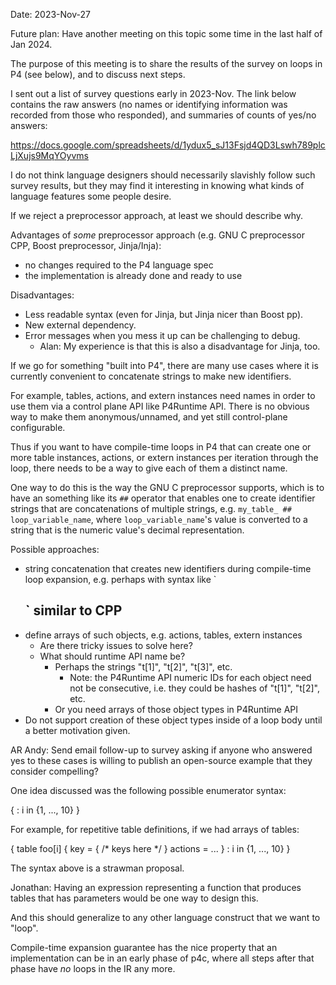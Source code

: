 Date: 2023-Nov-27

Future plan: Have another meeting on this topic some time in the last
half of Jan 2024.

The purpose of this meeting is to share the results of the survey on
loops in P4 (see below), and to discuss next steps.

I sent out a list of survey questions early in 2023-Nov.  The link
below contains the raw answers (no names or identifying information
was recorded from those who responded), and summaries of counts of
yes/no answers:

https://docs.google.com/spreadsheets/d/1ydux5_sJ13Fsjd4QD3Lswh789plcLjXujs9MqYOyvms

I do not think language designers should necessarily slavishly follow
such survey results, but they may find it interesting in knowing what
kinds of language features some people desire.

If we reject a preprocessor approach, at least we should describe why.

Advantages of _some_ preprocessor approach (e.g. GNU C preprocessor
CPP, Boost preprocessor, Jinja/Inja):

+ no changes required to the P4 language spec
+ the implementation is already done and ready to use

Disadvantages:

+ Less readable syntax (even for Jinja, but Jinja nicer than Boost pp).
+ New external dependency.
+ Error messages when you mess it up can be challenging to debug.
  + Alan: My experience is that this is also a disadvantage for Jinja, too.

If we go for something "built into P4", there are many use cases where
it is currently convenient to concatenate strings to make new
identifiers.

For example, tables, actions, and extern instances need names in order
to use them via a control plane API like P4Runtime API.  There is no
obvious way to make them anonymous/unnamed, and yet still
control-plane configurable.

Thus if you want to have compile-time loops in P4 that can create one
or more table instances, actions, or extern instances per iteration
through the loop, there needs to be a way to give each of them a
distinct name.

One way to do this is the way the GNU C preprocessor supports, which
is to have an something like its `##` operator that enables one to
create identifier strings that are concatenations of multiple strings,
e.g. `my_table_ ## loop_variable_name`, where `loop_variable_name`'s
value is converted to a string that is the numeric value's decimal
representation.

Possible approaches:

+ string concatenation that creates new identifiers during
  compile-time loop expansion, e.g. perhaps with syntax like `<string1>
  ## <string2>` similar to CPP
+ define arrays of such objects, e.g. actions, tables, extern instances
  + Are there tricky issues to solve here?
  + What should runtime API name be?
    + Perhaps the strings "t[1]", "t[2]", "t[3]", etc.
      + Note: the P4Runtime API numeric IDs for each object need not
        be consecutive, i.e. they could be hashes of "t[1]", "t[2]",
        etc.
    + Or you need arrays of those object types in P4Runtime API
+ Do not support creation of these object types inside of a loop body
  until a better motivation given.


AR Andy: Send email follow-up to survey asking if anyone who answered
yes to these cases is willing to publish an open-source example that
they consider compelling?


One idea discussed was the following possible enumerator syntax:

{ <expr containing i> : i in {1, ..., 10} }

For example, for repetitive table definitions, if we had arrays of
tables:

{ table foo[i] {
      key = { /* keys here */ }
      actions = ...
  }
  : i in {1, ..., 10} }

The syntax above is a strawman proposal.

Jonathan: Having an expression representing a function that produces
tables that has parameters would be one way to design this.

And this should generalize to any other language construct that we
want to "loop".

Compile-time expansion guarantee has the nice property that an
implementation can be in an early phase of p4c, where all steps after
that phase have _no_ loops in the IR any more.
